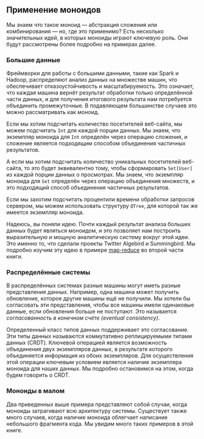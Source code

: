 ## Применение моноидов

Мы знаем что такое моноид — абстракция сложения или комбинирования — но, где это применимо?
Есть несколько значительных идей, в которых моноиды играют ключевую роль.
Они будут рассмотрены более подробно на примерах далее.

### Большие данные

Фреймворки для работы с большими данными, такие как Spark и Hadoop, распределяют анализ данных на множестве машин,
что обеспечивает отказоустойчивость и масштабируемость.
Это означает, что каждая машина вернёт результат обработки только определённой части данных,
и для получения итогового результата нам потребуется объединить промежуточные.
В подавляющем большинстве случаев это можно рассматривать как моноид.

Если мы хотим подсчитать количество посетителей веб-сайта,
мы можем подсчитать `Int` для каждой порции данных.
Мы знаем, что экземпляр моноида для `Int` определён через операцию сложения, и сложение является подходящим способом объединения частичных результатов.

А если мы хотим подсчитать количество уникальных посетителей веб-сайта,
то это будет эквивалентно тому, чтобы сформировать `Set[User]` из каждой порции данных о просмотрах.
Мы знаем, что экземпляр моноида для `Set` определён через операцию объединения множеств, и это подходящий способ объединения частичных результатов.

Если мы захотим подсчитать процентили времени обработки запросов сервером,
мы можем использовать структуру `QTree`, для которой так же имеется экземпляр моноида.

Надеюсь, вы поняли идею. Почти каждый результат анализа больших данных будет являться моноидом,
и это позволяет нам построить выразительную и мощную аналитическую систему вокруг этой идеи.
Это именно то, что сделали проекты Twitter Algebird и Summingbird.
Мы подробно изучим эту идею в примере [map-reduce](#map-reduce) во второй части книги.

### Распределённые системы

В распределённых системах
разные машины могут иметь разные представления данных.
Например,
одна машина может получить обновление, которое другие машины ещё не получили.
Мы хотели бы согласовать эти представления,
чтобы все машины имели одинаковые данные, если обновления больше не поступают.
Это называется *согласованность в конечном счёте (eventual consistency)*.

Определенный класс типов данных поддерживает это согласование.
Эти типы данных называются коммутативно реплицируемыми типами данных (CRDT).
Ключевой операцией является возможность объединения двух экземпляров данных,
в результате которого объединяется информация из обоих экземпляров.
Для осуществления этой операции ключевым условием является наличие экземпляра моноида для наших данных.
Мы подробно остановимся на этом, когда будем говорить о CRDT.

### Моноиды в малом

Два приведенных выше примера представляют собой случаи, когда моноиды затрагивают всю архитектуру системы.
Существует также много случаев, когда наличие моноида облегчает написание небольшого фрагмента кода.
Мы увидим много таких примеров в этой книге.
